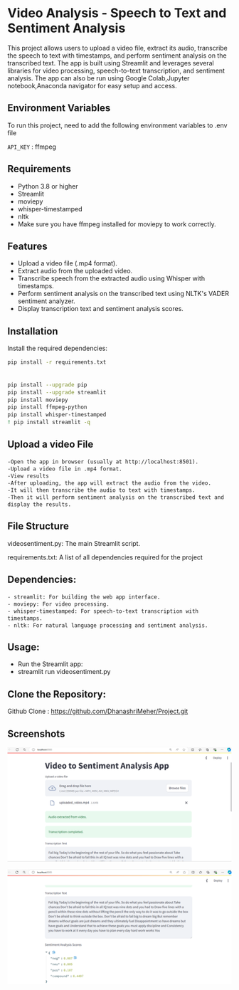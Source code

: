 
# Video Analysis - Speech to Text and Sentiment Analysis 

This project allows users to upload a video file, extract its audio, transcribe the speech to text with timestamps, and perform sentiment analysis on the transcribed text. The app is built using Streamlit and leverages several libraries for video processing, speech-to-text transcription, and sentiment analysis. The app can also be run using Google Colab,Jupyter notebook,Anaconda navigator for easy setup and access.



## Environment Variables

To run this project, need to add the following environment variables to .env file

`API_KEY` : ffmpeg 

## Requirements
- Python 3.8 or higher
- Streamlit
- moviepy
- whisper-timestamped
- nltk
- Make sure you have ffmpeg installed for moviepy to work correctly.

## Features

- Upload a video file (.mp4 format).
- Extract audio from the uploaded video.
- Transcribe speech from the extracted audio using   Whisper with timestamps.
-  Perform sentiment analysis on the transcribed text using NLTK's VADER sentiment analyzer.
- Display transcription text and sentiment analysis scores.




## Installation

Install the required dependencies:

```bash
pip install -r requirements.txt


pip install --upgrade pip
pip install --upgrade streamlit
pip install moviepy
pip install ffmpeg-python
pip install whisper-timestamped
! pip install streamlit -q
```
    
## Upload a video File

```
-Open the app in browser (usually at http://localhost:8501).
-Upload a video file in .mp4 format.
-View results
-After uploading, the app will extract the audio from the video.
-It will then transcribe the audio to text with timestamps.
-Then it will perform sentiment analysis on the transcribed text and display the results.
```


## File Structure

videosentiment.py: The main Streamlit script.

requirements.txt: A list of all dependencies required for the project


## Dependencies:

```
- streamlit: For building the web app interface.
- moviepy: For video processing.
- whisper-timestamped: For speech-to-text transcription with timestamps.
- nltk: For natural language processing and sentiment analysis. 
```

## Usage:
- Run the Streamlit app:
- streamlit run videosentiment.py  


## Clone the Repository:
Github Clone : https://github.com/DhanashriMeher/Project.git


## Screenshots

![App Screenshot](https://github.com/DhanashriMeher/Project/blob/main/screenshot1.png?raw=true)


![App Screenshot](https://github.com/DhanashriMeher/Project/blob/main/screenshot2.png?raw=true)
